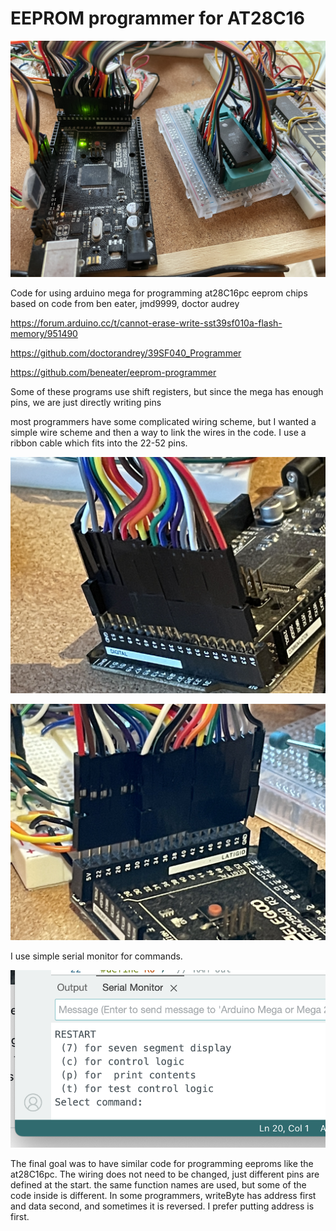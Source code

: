 # EEPROM programmer for AT28C16

![](img/IMG_2682.JPG)

Code for using arduino mega for programming at28C16pc eeprom chips
based on code from ben eater, jmd9999, doctor audrey

https://forum.arduino.cc/t/cannot-erase-write-sst39sf010a-flash-memory/951490

https://github.com/doctorandrey/39SF040_Programmer

https://github.com/beneater/eeprom-programmer

Some of these programs use shift registers, but since the mega has enough pins, we are just directly writing pins

most programmers have some complicated wiring scheme, but I wanted
a simple wire scheme and then a way to link the wires in the code.
I use a ribbon cable which fits into the 22-52 pins.

![](img/IMG_2689.JPG)

![](img/IMG_2688.JPG)

I use simple serial monitor for commands.  

![](img/menu.png)

The final goal was to have similar code for programming eeproms like the at28C16pc.
The wiring does not need to be changed, just different pins are defined at the start.
the same function names are used, but some of the code inside is different.
In some programmers, writeByte has address first and data second, and sometimes it is reversed.
I prefer putting address is first.
